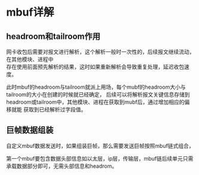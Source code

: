 # mbuf详解

## headroom和tailroom作用
网卡收包后需要对报文进行解析，这个解析一般时一次性的，后续报文继续流动，在其他模块、进程中  
存在使用前面预先解析的结果，这时如果重新解析会导致重复处理，延迟收包速度。

此时mbuf的headroom与tailroom就派上用场，每个mubf的headroom大小与tailroom的大小在创建的时候就已经确定，
后续可以将解析报文关键信息存储到headroom或tailroom中，其他模块、进程在获取到mubf后，通过增加相应的偏移就能
获取到已经解析过字段值。

## 巨帧数据组装
自定义mbuf数据发送时，如果组装巨帧，那么需要发送巨帧按照mbuf链式组合，

第一个mbuf要包含数据头部信息如以太层，ip层，传输层，mbuf链后续单元只需承载数据部分即可，无需头部信息和headrom。
